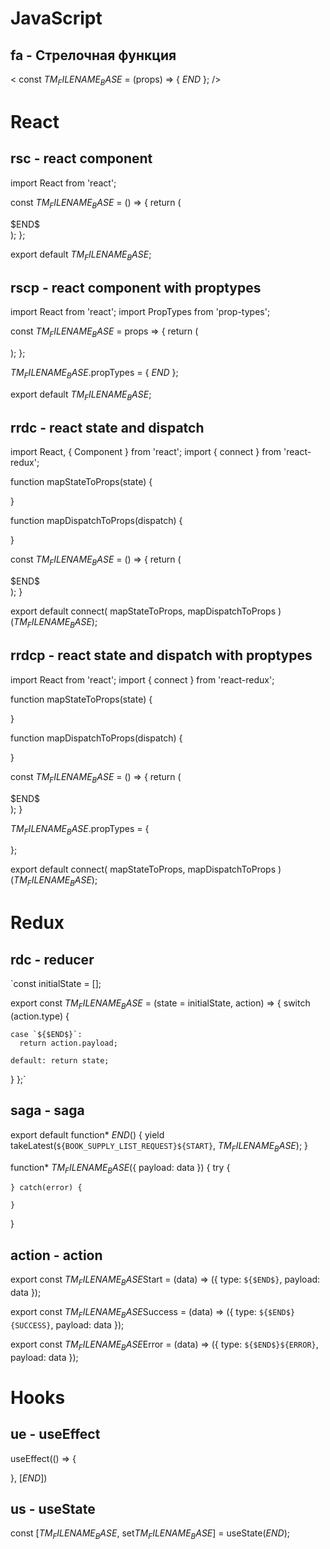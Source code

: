 # JavaScript 

## fa - Стрелочная функция 
<
const $TM_FILENAME_BASE$ = (props) => {
 $END$
};
/>

# React

## rsc - react component 

import React from 'react';

const $TM_FILENAME_BASE$ = () => {
 return (
  <div>
   $END$
  </div>
 );
};

export default $TM_FILENAME_BASE$;

## rscp - react component with proptypes

import React from 'react';
import PropTypes from 'prop-types';

const $TM_FILENAME_BASE$ = props => {
 return (
  <div>
   
  </div>
 );
};

$TM_FILENAME_BASE$.propTypes = {
 $END$
};

export default $TM_FILENAME_BASE$;

## rrdc - react state and dispatch 

import React, { Component } from 'react';
import { connect } from 'react-redux';

function mapStateToProps(state) {

}

function mapDispatchToProps(dispatch) {

}

const $TM_FILENAME_BASE$ = () => {
  return (
   <div>
    $END$
   </div>
  );
}

export default connect(
 mapStateToProps,
 mapDispatchToProps
)($TM_FILENAME_BASE$);

## rrdcp - react state and dispatch with proptypes

import React from 'react';
import { connect } from 'react-redux';

function mapStateToProps(state) {

}

function mapDispatchToProps(dispatch) {

}

const $TM_FILENAME_BASE$ = () => {
  return (
   <div>
    $END$
   </div>
  );
}

$TM_FILENAME_BASE$.propTypes = {

};

export default connect(
 mapStateToProps,
 mapDispatchToProps
)($TM_FILENAME_BASE$);

# Redux

## rdc - reducer

`const initialState = [];

export const $TM_FILENAME_BASE$ = (state = initialState, action) => {
  switch (action.type) {

    case `${$END$}`:
      return action.payload;

    default: return state;
  }
};`

## saga - saga

export default function* $END$() {
  yield takeLatest(`${BOOK_SUPPLY_LIST_REQUEST}${START}`, $TM_FILENAME_BASE$);
}

function* $TM_FILENAME_BASE$({ payload: data }) {
    try {

    } catch(error) {
       
    }
}

## action - action

export const $TM_FILENAME_BASE$Start = (data) => ({
  type: `${$END$}`,
  payload: data
});

export const $TM_FILENAME_BASE$Success = (data) => ({
  type: `${$END$}{SUCCESS}`,
  payload: data
});

export const $TM_FILENAME_BASE$Error = (data) => ({
  type: `${$END$}${ERROR}`,
  payload: data
});

# Hooks

## ue - useEffect 

useEffect(() => {

}, [$END$])

## us - useState 

const [$TM_FILENAME_BASE$, set$TM_FILENAME_BASE$] = useState($END$);

